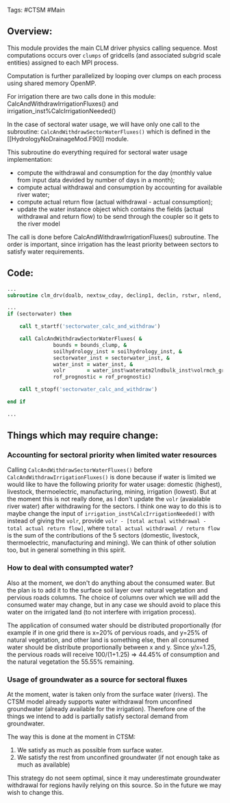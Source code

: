 Tags: #CTSM #Main

## Overview:
This module provides the main CLM driver physics calling sequence.  Most computations occurs over `clumps` of gridcells (and associated subgrid  scale entities) assigned to each MPI process. 

Computation is further parallelized by looping over clumps on each process using shared memory OpenMP. 

For irrigation there are two calls done in this module: CalcAndWithdrawIrrigationFluxes() and irrigation_inst%CalcIrrigationNeeded()

In the case of sectoral water usage, we will have only one call to the subroutine: `CalcAndWithdrawSectorWaterFluxes()` which is defined in the [[HydrologyNoDrainageMod.F90]] module. 

This subroutine do everything required for sectoral water usage implementation: 
- compute the withdrawal and consumption for the day (monthly value from input data devided by number of days in a month);
- compute actual withdrawal and consumption by accounting for available river water;
- compute actual return flow (actual withdrawal - actual consumption);
- update the water instance object which contains the fields (actual withdrawal and return flow) to be send through the coupler so it gets to the river model

The call is done before CalcAndWithdrawIrrigationFluxes() subroutine. The order is important, since irrigation has the least priority between sectors to satisfy water requirements.


## Code:
```fortran
...
subroutine clm_drv(doalb, nextsw_cday, declinp1, declin, rstwr, nlend, rdate, rof_prognostic)

...
if (sectorwater) then

	call t_startf('sectorwater_calc_and_withdraw')

	call CalcAndWithdrawSectorWaterFluxes( &
               bounds = bounds_clump, &
               soilhydrology_inst = soilhydrology_inst, &
               sectorwater_inst = sectorwater_inst, &
               water_inst = water_inst, &
               volr       = water_inst%wateratm2lndbulk_inst%volrmch_grc(bounds_clump%begg:bounds_clump%endg), &
               rof_prognostic = rof_prognostic)

	call t_stopf('sectorwater_calc_and_withdraw')

end if

...

```



## Things which may require change:
### Accounting for sectoral priority when limited water resources
Calling `CalcAndWithdrawSectorWaterFluxes()` before `CalcAndWithdrawIrrigationFluxes()` is done because if water is limited we would like to have the following priority for water usage: domestic (highest), livestock, thermoelectric, manufacturing, mining, irrigation (lowest). But at the moment this is not really done, as I don't update the `volr` (avaialable river water) after withdrawing for the sectors. I think one way to do this is to maybe change the input of `irrigation_inst%CalcIrrigationNeeded()` with instead of giving the `volr`, provide `volr - [total actual withdrawal - total actual return flow]`, where `total actual withdrawal / return flow` is the sum of the contributions of the 5 sectors (domestic, livestock, thermoelectric, manufacturing and mining). We can think of other solution too, but in general something in this spirit.

### How to deal with consumpted water?
Also at the moment, we don't do anything about the consumed water. But the plan is to add it to the surface soil layer over natural vegetation and pervious roads columns. The choice of columns over which we will add the consumed water may change, but in any case we should avoid to place this water on the irrigated land (to not interfere with irrigation process).

The application of consumed water should be distributed proportionally (for example if in one grid there is x=20% of pervious roads, and y=25% of natural vegetation, and other land is something else, then all consumed water should be distribute proportionally between x and y. Since y/x=1.25, the pervious roads will receive 100/(1+1.25) => 44.45% of consumption and the natural vegetation the 55.55% remaining.

### Usage of groundwater as a source for sectoral fluxes
At the moment, water is taken only from the surface water (rivers).
The CTSM model already supports water withdrawal from unconfined groundwater (already available for the irrigation). Therefore one of the things we intend to add is partially satisfy sectoral demand from groundwater.

The way this is done at the moment in CTSM:
1. We satisfy as much as possible from surface water.
2. We satisfy the rest from unconfined groundwater (if not enough take as much as available)

This strategy do not seem optimal, since it may underestimate groundwater withdrawal for regions havily relying on  this source. So in the future we may wish to change this.



